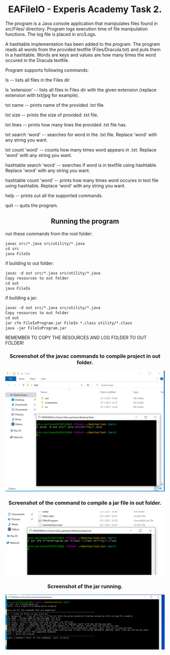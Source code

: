 <h1 align="center"> EAFileIO - Experis Academy Task 2.</h1>

The program is a Java console application that manipulates files found in src/Files/ directory. Program logs execution time of file manipulation functions. The log file is placed in src/Logs.

A hashtable implementation has been added to the program. The program reads all words from the provided textfile (Files/Dracula.txt) and puts them in a hashtable. Words are keys and values are how many times the word occured in the Dracula textfile.

Program supports following commands:

ls -- lists all files in the Files dir

ls 'extension' -- lists all files in Files dir with the given extension (replace extension with txt/jpg for example).

txt name -- prints name of the provided .txt file.

txt size -- prints the size of provided .txt file.

txt lines -- prints how many lines the provided .txt file has.

txt search 'word' -- searches for word in the .txt file. Replace 'word' with any string you want.

txt count 'word' -- counts how many times word appears in .txt. Replace 'word' with any string you want.

hashtable search 'word' -- searches if word is in textfile using hashtable. Replace 'word' with any string you want.

hashtable count 'word' -- prints how many times word occures in text file using hashtable. Replace 'word' with any string you want. 

help -- prints out all the supported commands.

quit -- quits the program.

<h2 align="center">Running the program</h2>
run these commands from the root folder:

```
javac src/*.java src/utility/*.java
cd src
java FileIo
```

if building to out folder:

```
javac -d out src/*.java src/utility/*.java
Copy resources to out folder
cd out
java FileIo
```

if building a jar:
```
javac -d out src/*.java src/utility/*.java
Copy resources to out folder
cd out
jar cfe FileIoProgram.jar FileIo *.class utility/*.class
java -jar FileIoProgram.jar
```
REMEMBER TO COPY THE RESOURCES AND LOG FOLDER TO OUT FOLDER!

<h3 align="center"> Screenshot of the javac commands to compile project in out folder.</h3>

![javac](/screenshots/javac.png?raw=true "Optional Title")

<h3 align="center"> Screenshot of the command to compile a jar file in out folder.</h3>

![jar](/screenshots/jar.png?raw=true "Optional Title")

<h3 align="center">Screenshot of the jar running.</h3>

![run](/screenshots/runningprog.png?raw=true "Optional Title")
